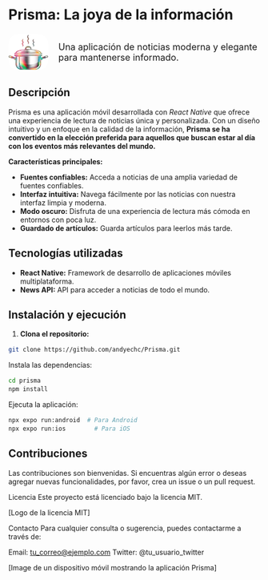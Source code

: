 # Prisma: La joya de la información 

<div style="display:flex; gap:20px; align-items:center">
  <img src="./assets/icon.png" width="80px" style="border-radius:20px">
  <p style="font-size:18px">Una aplicación de noticias moderna y elegante para mantenerse informado.</p>
</div>

## Descripción

Prisma es una aplicación móvil desarrollada con _React Native_ que ofrece una experiencia de lectura de noticias única y personalizada. Con un diseño intuitivo y un enfoque en la calidad de la información, **Prisma se ha convertido en la elección preferida para aquellos que buscan estar al día con los eventos más relevantes del mundo.** 

**Características principales:**

* **Fuentes confiables:** Acceda a noticias de una amplia variedad de fuentes confiables.
* **Interfaz intuitiva:** Navega fácilmente por las noticias con nuestra interfaz limpia y moderna.
* **Modo oscuro:** Disfruta de una experiencia de lectura más cómoda en entornos con poca luz.
* **Guardado de artículos:** Guarda artículos para leerlos más tarde.

## Tecnologías utilizadas
* **React Native:** Framework de desarrollo de aplicaciones móviles multiplataforma.
* **News API:** API para acceder a noticias de todo el mundo.

## Instalación y ejecución
1. **Clona el repositorio:**
```bash
git clone https://github.com/andyechc/Prisma.git
```

Instala las dependencias:
```Bash
cd prisma
npm install
```

Ejecuta la aplicación:
```Bash
npx expo run:android  # Para Android
npx expo run:ios        # Para iOS
```

## Contribuciones
Las contribuciones son bienvenidas. Si encuentras algún error o deseas agregar nuevas funcionalidades, por favor, crea un issue o un pull request.

Licencia
Este proyecto está licenciado bajo la licencia MIT.

[Logo de la licencia MIT]

Contacto
Para cualquier consulta o sugerencia, puedes contactarme a través de:

Email: tu_correo@ejemplo.com
Twitter: @tu_usuario_twitter

[Image de un dispositivo móvil mostrando la aplicación Prisma]
